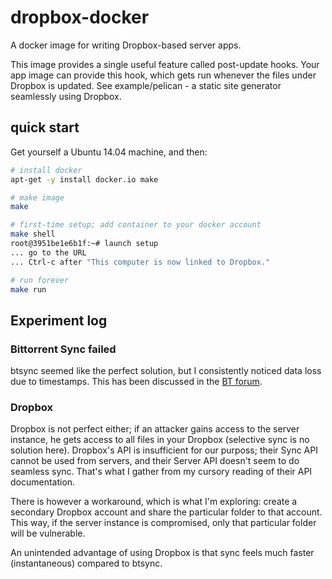 # dropbox-docker

A docker image for writing Dropbox-based server apps.

This image provides a single useful feature called post-update hooks. Your app image can provide this hook, which gets run whenever the files under Dropbox is updated. See example/pelican - a static site generator seamlessly using Dropbox.

## quick start

Get yourself a Ubuntu 14.04 machine, and then:

```bash
# install docker
apt-get -y install docker.io make

# make image
make

# first-time setup; add container to your docker account
make shell
root@3951be1e6b1f:~# launch setup
... go to the URL
... Ctrl-c after "This computer is now linked to Dropbox."

# run forever
make run
```

## Experiment log

### Bittorrent Sync failed

btsync seemed like the perfect solution, but I consistently noticed data loss due to timestamps. This has been discussed in the [BT forum](http://forum.bittorrent.com/topic/20104-reproducible-data-loss-same-as-old-file-overwriting-new-files/).

### Dropbox

Dropbox is not perfect either; if an attacker gains access to the server instance, he gets access to all files in your Dropbox (selective sync is no solution here). Dropbox's API is insufficient for our purposs; their Sync API cannot be used from servers, and their Server API doesn't seem to do seamless sync. That's what I gather from my cursory reading of their API documentation.

There is however a workaround, which is what I'm exploring: create a secondary Dropbox account and share the particular folder to that account. This way, if the server instance is compromised, only that particular folder will be vulnerable.

An unintended advantage of using Dropbox is that sync feels much faster (instantaneous) compared to btsync.
